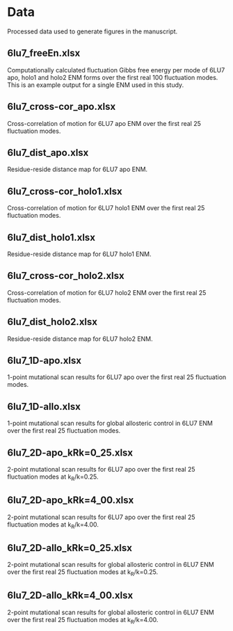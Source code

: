 # Data
Processed data used to generate figures in the manuscript.
 
## 6lu7_freeEn.xlsx
Computationally calculated fluctuation Gibbs free energy per mode of 6LU7 apo, holo1 and holo2 ENM forms over the first real 100 fluctuation modes. This is an example output for a single ENM used in this study.

## 6lu7_cross-cor_apo.xlsx
Cross-correlation of motion for 6LU7 apo ENM over the first real 25 fluctuation modes.

## 6lu7_dist_apo.xlsx
Residue-reside distance map for 6LU7 apo ENM.

## 6lu7_cross-cor_holo1.xlsx
Cross-correlation of motion for 6LU7 holo1 ENM over the first real 25 fluctuation modes.

## 6lu7_dist_holo1.xlsx
Residue-reside distance map for 6LU7 holo1 ENM.

## 6lu7_cross-cor_holo2.xlsx
Cross-correlation of motion for 6LU7 holo2 ENM over the first real 25 fluctuation modes.

## 6lu7_dist_holo2.xlsx
Residue-reside distance map for 6LU7 holo2 ENM.

## 6lu7_1D-apo.xlsx
1-point mutational scan results for 6LU7 apo over the first real 25 fluctuation modes.

## 6lu7_1D-allo.xlsx
1-point mutational scan results for global allosteric control in 6LU7 ENM over the first real 25 fluctuation modes.

## 6lu7_2D-apo_kRk=0_25.xlsx
2-point mutational scan results for 6LU7 apo over the first real 25 fluctuation modes at k<sub>R</sub>/k=0.25.

## 6lu7_2D-apo_kRk=4_00.xlsx
2-point mutational scan results for 6LU7 apo over the first real 25 fluctuation modes at k<sub>R</sub>/k=4.00.

## 6lu7_2D-allo_kRk=0_25.xlsx
2-point mutational scan results for global allosteric control in 6LU7 ENM over the first real 25 fluctuation modes at k<sub>R</sub>/k=0.25.

## 6lu7_2D-allo_kRk=4_00.xlsx
2-point mutational scan results for global allosteric control in 6LU7 ENM over the first real 25 fluctuation modes at k<sub>R</sub>/k=4.00.